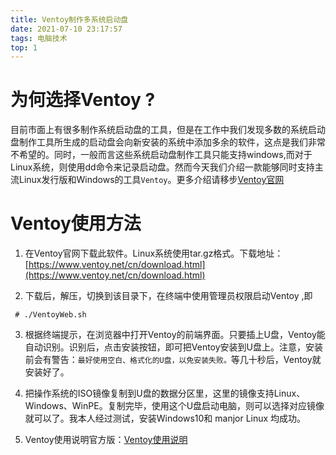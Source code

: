 ```yaml
---
title: Ventoy制作多系统启动盘
date: 2021-07-10 23:17:57
tags: 电脑技术
top: 1
---
```


# 为何选择Ventoy ?

目前市面上有很多制作系统启动盘的工具，但是在工作中我们发现多数的系统启动盘制作工具所生成的启动盘会向新安装的系统中添加多余的软件，这点是我们非常不希望的。同时，一般而言这些系统启动盘制作工具只能支持windows,而对于Linux系统，则使用dd命令来记录启动盘。然而今天我们介绍一款能够同时支持主流Linux发行版和Windows的工具`Ventoy`。更多介绍请移步[Ventoy官网](https://www.ventoy.net/cn/index.html)

<!--more-->

# Ventoy使用方法

1. 在Ventoy官网下载此软件。Linux系统使用tar.gz格式。下载地址：
[https://www.ventoy.net/cn/download.html](https://www.ventoy.net/cn/download.html)

2. 下载后，解压，切换到该目录下，在终端中使用管理员权限启动Ventoy ,即

```
 # ./VentoyWeb.sh
```

3. 根据终端提示，在浏览器中打开Ventoy的前端界面。只要插上U盘，Ventoy能自动识别。识别后，点击安装按钮，即可把Ventoy安装到U盘上。注意，安装前会有警告：`最好使用空白、格式化的U盘，以免安装失败。`等几十秒后，Ventoy就安装好了。

4. 把操作系统的ISO镜像复制到U盘的数据分区里，这里的镜像支持Linux、Windows、WinPE。复制完毕，使用这个U盘启动电脑，则可以选择对应镜像就可以了。我本人经过测试，安装Windows10和 manjor Linux 均成功。

5. Ventoy使用说明官方版：[Ventoy使用说明](https://www.ventoy.net/cn/doc_start.html)



